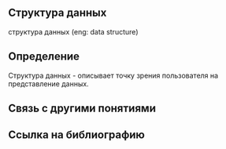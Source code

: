 ## Структура данных
структура данных (eng: data structure) 

## Определение
Структура данных - описывает точку зрения пользователя на представление данных.

## Связь с другими понятиями


## Cсылка на библиографию

